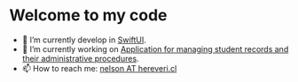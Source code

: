 <link rel="stylesheet" type="text/css" href="https://raw.githubusercontent.com/nhereveri/nhereveri/main/assets/styles.css" />

# Welcome to my code

- 🌱 I’m currently develop in [SwiftUI](https://developer.apple.com/xcode/swiftui/).
- 🔭 I’m currently working on [Application for managing student records and their administrative procedures](https://newentun.app).
- 📫 How to reach me: [nelson AT hereveri.cl](mailto:nelson@hereveri.cl)
